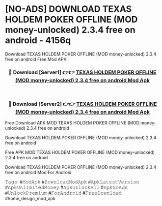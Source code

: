 # [NO-ADS] DOWNLOAD TEXAS HOLDEM POKER OFFLINE (MOD money-unlocked) 2.3.4 free on android - 4156q
Download TEXAS HOLDEM POKER OFFLINE (MOD money-unlocked) 2.3.4 free on android Free Mod APK

<div align="center">
<h3>🔴 Download [Server1] 👉👉 <a href="https://apk-comot.site?title=TEXAS_HOLDEM_POKER_OFFLINE_(MOD_money-unlocked)_2.3.4_free_on_android">TEXAS HOLDEM POKER OFFLINE (MOD money-unlocked) 2.3.4 free on android Mod Apk</a></h3><br>

<h3>🔴 Download [Server2] 👉👉 <a href="https://apk-comot.site?title=TEXAS_HOLDEM_POKER_OFFLINE_(MOD_money-unlocked)_2.3.4_free_on_android">TEXAS HOLDEM POKER OFFLINE (MOD money-unlocked) 2.3.4 free on android Mod Apk</a></h3>
</div>


Free Download APK MOD TEXAS HOLDEM POKER OFFLINE (MOD money-unlocked) 2.3.4 free on android

Download TEXAS HOLDEM POKER OFFLINE (MOD money-unlocked) 2.3.4 free on android 

Free APK MOD TEXAS HOLDEM POKER OFFLINE (MOD money-unlocked) 2.3.4 free on android 

Download TEXAS HOLDEM POKER OFFLINE (MOD money-unlocked) 2.3.4 free on android Mod For Android

𝚃𝚊𝚐𝚜: #𝙼𝚘𝚍𝙰𝚙𝚔 #𝙳𝚘𝚠𝚗𝚕𝚘𝚊𝚍𝙼𝚘𝚍𝙰𝚙𝚔 #𝙰𝚙𝚔𝙻𝚊𝚝𝚎𝚜𝚝𝚅𝚎𝚛𝚜𝚒𝚘𝚗 #𝙰𝚙𝚔𝚄𝚗𝚕𝚒𝚖𝚒𝚝𝚎𝚍𝙼𝚘𝚗𝚎𝚢 #𝙰𝚙𝚔𝚄𝚗𝚕𝚘𝚌𝚔𝙰𝚕𝚕 #𝙰𝚙𝚔𝙽𝚘𝙰𝚍𝚜 #𝚄𝚗𝚕𝚘𝚌𝚔𝙿𝚛𝚎𝚖𝚒𝚞𝚖 #𝙵𝚘𝚛𝙰𝚗𝚍𝚛𝚘𝚒𝚍 #𝙵𝚛𝚎𝚎𝙳𝚘𝚠𝚗𝚕𝚘𝚊𝚍 #home_design_mod_apk